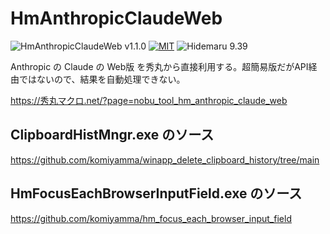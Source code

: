# HmAnthropicClaudeWeb

![HmAnthropicClaudeWeb v1.1.0](https://img.shields.io/badge/HmAnthropicClaudeWeb-v1.1.0-6479ff.svg)
[![MIT](https://img.shields.io/badge/license-MIT-blue.svg?style=flat)](LICENSE)
![Hidemaru 9.39](https://img.shields.io/badge/Hidemaru-v9.39-6479ff.svg)

Anthropic の Claude の Web版 を秀丸から直接利用する。超簡易版だがAPI経由ではないので、結果を自動処理できない。

https://秀丸マクロ.net/?page=nobu_tool_hm_anthropic_claude_web

## ClipboardHistMngr.exe のソース

https://github.com/komiyamma/winapp_delete_clipboard_history/tree/main

## HmFocusEachBrowserInputField.exe のソース

https://github.com/komiyamma/hm_focus_each_browser_input_field